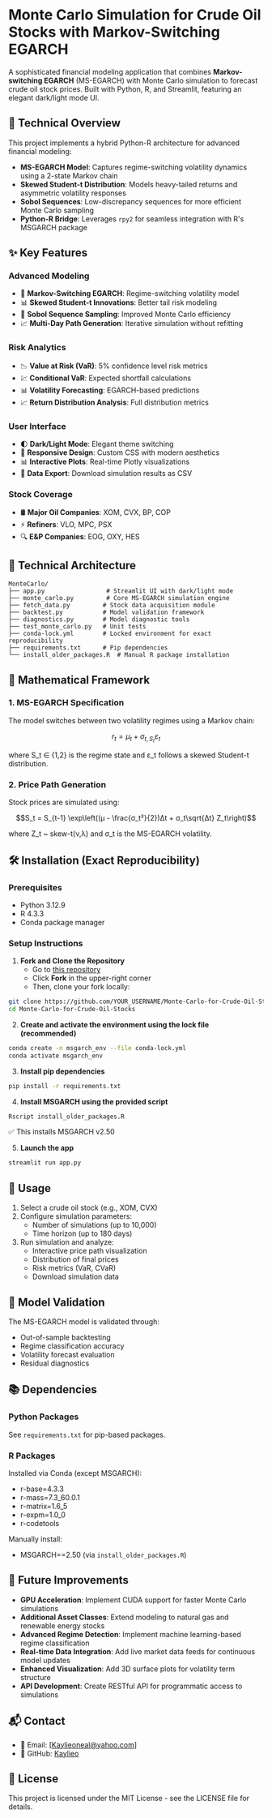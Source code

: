# Monte Carlo Simulation for Crude Oil Stocks with Markov-Switching EGARCH

A sophisticated financial modeling application that combines **Markov-switching EGARCH** (MS-EGARCH) with Monte Carlo simulation to forecast crude oil stock prices. Built with Python, R, and Streamlit, featuring an elegant dark/light mode UI.

## 🔬 Technical Overview

This project implements a hybrid Python-R architecture for advanced financial modeling:

- **MS-EGARCH Model**: Captures regime-switching volatility dynamics using a 2-state Markov chain
- **Skewed Student-t Distribution**: Models heavy-tailed returns and asymmetric volatility responses
- **Sobol Sequences**: Low-discrepancy sequences for more efficient Monte Carlo sampling
- **Python-R Bridge**: Leverages `rpy2` for seamless integration with R's MSGARCH package

## ✨ Key Features

### Advanced Modeling
- 🔄 **Markov-Switching EGARCH**: Regime-switching volatility model
- 📊 **Skewed Student-t Innovations**: Better tail risk modeling
- 🎲 **Sobol Sequence Sampling**: Improved Monte Carlo efficiency
- 📈 **Multi-Day Path Generation**: Iterative simulation without refitting

### Risk Analytics
- 📉 **Value at Risk (VaR)**: 5% confidence level risk metrics
- 💹 **Conditional VaR**: Expected shortfall calculations
- 📊 **Volatility Forecasting**: EGARCH-based predictions
- 📈 **Return Distribution Analysis**: Full distribution metrics

### User Interface
- 🌓 **Dark/Light Mode**: Elegant theme switching
- 📱 **Responsive Design**: Custom CSS with modern aesthetics
- 📊 **Interactive Plots**: Real-time Plotly visualizations
- 💾 **Data Export**: Download simulation results as CSV

### Stock Coverage
- 🛢️ **Major Oil Companies**: XOM, CVX, BP, COP
- ⚡ **Refiners**: VLO, MPC, PSX
- 🔍 **E&P Companies**: EOG, OXY, HES

## 🔧 Technical Architecture

```
MonteCarlo/
├── app.py                 # Streamlit UI with dark/light mode
├── monte_carlo.py         # Core MS-EGARCH simulation engine
├── fetch_data.py         # Stock data acquisition module
├── backtest.py           # Model validation framework
├── diagnostics.py        # Model diagnostic tools
├── test_monte_carlo.py   # Unit tests
├── conda-lock.yml        # Locked environment for exact reproducibility
├── requirements.txt      # Pip dependencies
└── install_older_packages.R  # Manual R package installation
```

## 📐 Mathematical Framework

### 1. MS-EGARCH Specification
The model switches between two volatility regimes using a Markov chain:

```math
r_t = μ_t + σ_{t,S_t}ε_t
```
where S_t ∈ {1,2} is the regime state and ε_t follows a skewed Student-t distribution.

### 2. Price Path Generation
Stock prices are simulated using:
```math
S_t = S_{t-1} \exp\left((μ - \frac{σ_t²}{2})Δt + σ_t\sqrt{Δt} Z_t\right)
```
where Z_t ~ skew-t(ν,λ) and σ_t is the MS-EGARCH volatility.

## 🛠️ Installation (Exact Reproducibility)

### Prerequisites
- Python 3.12.9
- R 4.3.3
- Conda package manager

### Setup Instructions

1. **Fork and Clone the Repository**
   - Go to [this repository](https://github.com/Kaylieo/Monte-Carlo-for-Crude-Oil-Stocks)
   - Click **Fork** in the upper-right corner
   - Then, clone your fork locally:

```bash
git clone https://github.com/YOUR_USERNAME/Monte-Carlo-for-Crude-Oil-Stocks.git
cd Monte-Carlo-for-Crude-Oil-Stocks
```

2. **Create and activate the environment using the lock file (recommended)**
```bash
conda create -n msgarch_env --file conda-lock.yml
conda activate msgarch_env
```

3. **Install pip dependencies**
```bash
pip install -r requirements.txt
```

4. **Install MSGARCH using the provided script**
```bash
Rscript install_older_packages.R
```

✅ This installs MSGARCH v2.50

5. **Launch the app**
```bash
streamlit run app.py
```

## 🎯 Usage

1. Select a crude oil stock (e.g., XOM, CVX)
2. Configure simulation parameters:
   - Number of simulations (up to 10,000)
   - Time horizon (up to 180 days)
3. Run simulation and analyze:
   - Interactive price path visualization
   - Distribution of final prices
   - Risk metrics (VaR, CVaR)
   - Download simulation data

## 🔬 Model Validation

The MS-EGARCH model is validated through:
- Out-of-sample backtesting
- Regime classification accuracy
- Volatility forecast evaluation
- Residual diagnostics

## 📚 Dependencies

### Python Packages
See `requirements.txt` for pip-based packages.

### R Packages
Installed via Conda (except MSGARCH):
- r-base=4.3.3
- r-mass=7.3_60.0.1
- r-matrix=1.6_5
- r-expm=1.0_0
- r-codetools

Manually install:
- MSGARCH==2.50 (via `install_older_packages.R`)

## 🚀 Future Improvements

- **GPU Acceleration**: Implement CUDA support for faster Monte Carlo simulations
- **Additional Asset Classes**: Extend modeling to natural gas and renewable energy stocks
- **Advanced Regime Detection**: Implement machine learning-based regime classification
- **Real-time Data Integration**: Add live market data feeds for continuous model updates
- **Enhanced Visualization**: Add 3D surface plots for volatility term structure
- **API Development**: Create RESTful API for programmatic access to simulations

## 📬 Contact

- 📧 Email: [Kaylieoneal@yahoo.com]
- 📍 GitHub: [Kaylieo](https://github.com/Kaylieo)

## 📜 License

This project is licensed under the MIT License - see the LICENSE file for details.
